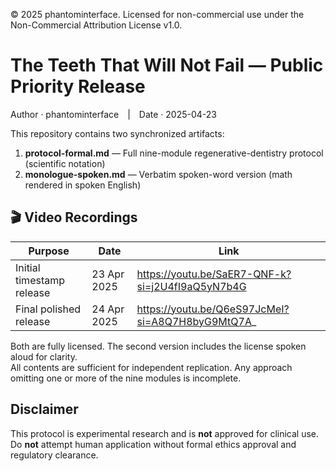© 2025 phantominterface. Licensed for non-commercial use under the  
Non-Commercial Attribution License v1.0.

# The Teeth That Will Not Fail — Public Priority Release  
Author · phantominterface | Date · 2025-04-23  

This repository contains two synchronized artifacts:

1. **protocol-formal.md** — Full nine-module regenerative-dentistry protocol (scientific notation)  
2. **monologue-spoken.md** — Verbatim spoken-word version (math rendered in spoken English)

## 🎬 Video Recordings

| Purpose                    | Date         | Link                                                   |
|----------------------------|--------------|--------------------------------------------------------|
| Initial timestamp release  | 23 Apr 2025  | https://youtu.be/SaER7-QNF-k?si=j2U4fI9aQ5yN7b4G       |
| Final polished release     | 24 Apr 2025  | https://youtu.be/Q6eS97JcMeI?si=A8Q7H8byG9MtQ7A_       |

Both are fully licensed. The second version includes the license spoken aloud for clarity.  
All contents are sufficient for independent replication. Any approach omitting one or more of the nine modules is incomplete.

## Disclaimer

This protocol is experimental research and is **not** approved for clinical use.  
Do **not** attempt human application without formal ethics approval and regulatory clearance.
